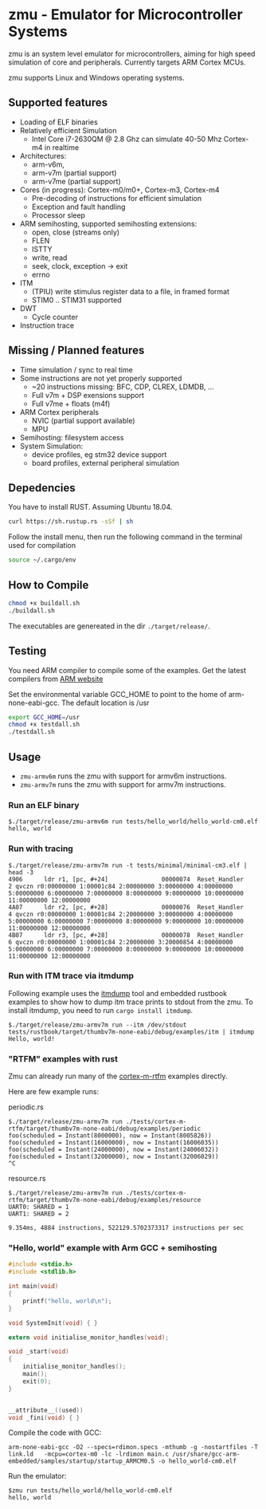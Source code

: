 # zmu - Emulator for Microcontroller Systems

zmu is an system level emulator for microcontrollers, aiming for high speed simulation of core and peripherals. Currently targets ARM Cortex MCUs.

zmu supports Linux and Windows operating systems.

## Supported features
- Loading of ELF binaries
- Relatively efficient Simulation
    - Intel Core i7-2630QM @ 2.8 Ghz can simulate 40-50 Mhz Cortex-m4 in realtime
- Architectures:
    - arm-v6m,
    - arm-v7m (partial support)
    - arm-v7me (partial support)
- Cores (in progress): Cortex-m0/m0+, Cortex-m3, Cortex-m4
    - Pre-decoding of instructions for efficient simulation
    - Exception and fault handling
    - Processor sleep
- ARM semihosting, supported semihosting extensions:
    - open, close (streams only)
    - FLEN
    - ISTTY
    - write, read
    - seek, clock, exception -> exit
    - errno
- ITM
    - (TPIU) write stimulus register data to a file, in framed format
    - STIM0 .. STIM31 supported
- DWT
    - Cycle counter
- Instruction trace

## Missing / Planned features
- Time simulation / sync to real time
- Some instructions are not yet properly supported
    - ~20 instructions missing: BFC, CDP, CLREX, LDMDB, ...
    - Full v7m + DSP exensions support
    - Full v7me + floats (m4f)
- ARM Cortex peripherals
    - NVIC (partial support available)
    - MPU
- Semihosting: filesystem access
- System Simulation:
    - device profiles, eg stm32 device support
    - board profiles, external peripheral simulation

## Depedencies

You have to install RUST. Assuming Ubuntu 18.04.

```sh
curl https://sh.rustup.rs -sSf | sh
```

Follow the install menu, then run the following command in the terminal used for compilation

```sh
source ~/.cargo/env
```

## How to Compile

```sh
chmod +x buildall.sh
./buildall.sh
```
The executables are genereated in the dir ```./target/release/```.

## Testing

You need ARM compiler to compile some of the examples. Get the latest compilers from [ARM website](https://developer.arm.com/tools-and-software/open-source-software/developer-tools/gnu-toolchain/gnu-rm/downloads)

Set the environmental variable GCC_HOME to point to the home of arm-none-eabi-gcc. The default location is /usr


```sh
export GCC_HOME=/usr
chmod +x testdall.sh
./testdall.sh
```

## Usage

- ```zmu-armv6m``` runs the zmu with support for armv6m instructions.
- ```zmu-armv7m``` runs the zmu with support for armv7m instructions.

### Run an ELF binary
```
$./target/release/zmu-armv6m run tests/hello_world/hello_world-cm0.elf
hello, world
```

### Run with tracing
```
$./target/release/zmu-armv7m run -t tests/minimal/minimal-cm3.elf | head -3
4906      ldr r1, [pc, #+24]               00000074  Reset_Handler         2 qvczn r0:00000000 1:00001c84 2:00000000 3:00000000 4:00000000 5:00000000 6:00000000 7:00000000 8:00000000 9:00000000 10:00000000 11:00000000 12:00000000
4A07      ldr r2, [pc, #+28]               00000076  Reset_Handler         4 qvczn r0:00000000 1:00001c84 2:20000000 3:00000000 4:00000000 5:00000000 6:00000000 7:00000000 8:00000000 9:00000000 10:00000000 11:00000000 12:00000000
4B07      ldr r3, [pc, #+28]               00000078  Reset_Handler         6 qvczn r0:00000000 1:00001c84 2:20000000 3:20000854 4:00000000 5:00000000 6:00000000 7:00000000 8:00000000 9:00000000 10:00000000 11:00000000 12:00000000
```

### Run with ITM trace via itmdump

Following example uses the [itmdump](https://docs.rs/itm/0.3.1/itm/) tool and embedded rustbook examples to show how to dump itm trace prints to stdout from the zmu. To install itmdump, you need to run ```cargo install itmdump```.

```
$./target/release/zmu-armv7m run --itm /dev/stdout tests/rustbook/target/thumbv7m-none-eabi/debug/examples/itm | itmdump
Hello, world!
```


### "RTFM" examples with rust
Zmu can already run many of the [cortex-m-rtfm](https://github.com/japaric/cortex-m-rtfm) examples directly.

Here are few example runs:


periodic.rs
```
$./target/release/zmu-armv7m run ./tests/cortex-m-rtfm/target/thumbv7m-none-eabi/debug/examples/periodic
foo(scheduled = Instant(8000000), now = Instant(8005826))
foo(scheduled = Instant(16000000), now = Instant(16006035))
foo(scheduled = Instant(24000000), now = Instant(24006032))
foo(scheduled = Instant(32000000), now = Instant(32006029))
^C
```

resource.rs
```
$./target/release/zmu-armv7m run ./tests/cortex-m-rtfm/target/thumbv7m-none-eabi/debug/examples/resource
UART0: SHARED = 1
UART1: SHARED = 2

9.354ms, 4884 instructions, 522129.5702373317 instructions per sec
```


### "Hello, world" example with Arm GCC + semihosting

```c
#include <stdio.h>
#include <stdlib.h>

int main(void)
{
    printf("hello, world\n");
}

void SystemInit(void) { }

extern void initialise_monitor_handles(void);

void _start(void)
{
    initialise_monitor_handles();
    main();
    exit(0);
}


__attribute__((used))
void _fini(void) { }
```

Compile the code with GCC:
```
arm-none-eabi-gcc -O2 --specs=rdimon.specs -mthumb -g -nostartfiles -T link.ld   -mcpu=cortex-m0 -lc -lrdimon main.c /usr/share/gcc-arm-embedded/samples/startup/startup_ARMCM0.S -o hello_world-cm0.elf
```

Run the emulator:
```
$zmu run tests/hello_world/hello_world-cm0.elf
hello, world
```
